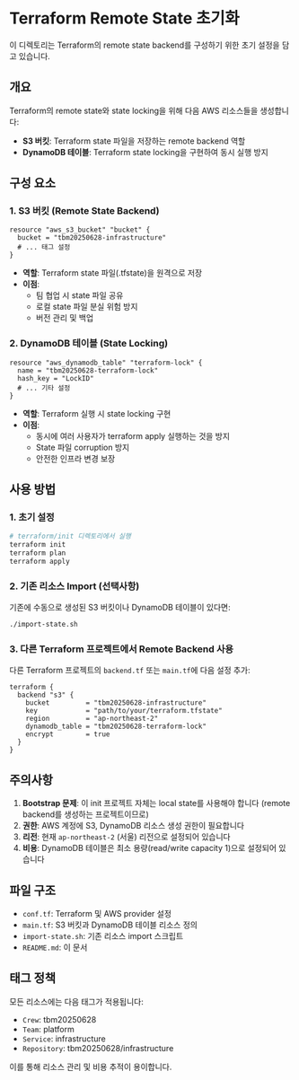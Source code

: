 # Terraform Remote State 초기화

이 디렉토리는 Terraform의 remote state backend를 구성하기 위한 초기 설정을 담고 있습니다.

## 개요

Terraform의 remote state와 state locking을 위해 다음 AWS 리소스들을 생성합니다:

- **S3 버킷**: Terraform state 파일을 저장하는 remote backend 역할
- **DynamoDB 테이블**: Terraform state locking을 구현하여 동시 실행 방지

## 구성 요소

### 1. S3 버킷 (Remote State Backend)
```hcl
resource "aws_s3_bucket" "bucket" {
  bucket = "tbm20250628-infrastructure"
  # ... 태그 설정
}
```

- **역할**: Terraform state 파일(.tfstate)을 원격으로 저장
- **이점**:
  - 팀 협업 시 state 파일 공유
  - 로컬 state 파일 분실 위험 방지
  - 버전 관리 및 백업

### 2. DynamoDB 테이블 (State Locking)
```hcl
resource "aws_dynamodb_table" "terraform-lock" {
  name = "tbm20250628-terraform-lock"
  hash_key = "LockID"
  # ... 기타 설정
}
```

- **역할**: Terraform 실행 시 state locking 구현
- **이점**:
  - 동시에 여러 사용자가 terraform apply 실행하는 것을 방지
  - State 파일 corruption 방지
  - 안전한 인프라 변경 보장

## 사용 방법

### 1. 초기 설정
```bash
# terraform/init 디렉토리에서 실행
terraform init
terraform plan
terraform apply
```

### 2. 기존 리소스 Import (선택사항)
기존에 수동으로 생성된 S3 버킷이나 DynamoDB 테이블이 있다면:
```bash
./import-state.sh
```

### 3. 다른 Terraform 프로젝트에서 Remote Backend 사용
다른 Terraform 프로젝트의 `backend.tf` 또는 `main.tf`에 다음 설정 추가:

```hcl
terraform {
  backend "s3" {
    bucket         = "tbm20250628-infrastructure"
    key            = "path/to/your/terraform.tfstate"
    region         = "ap-northeast-2"
    dynamodb_table = "tbm20250628-terraform-lock"
    encrypt        = true
  }
}
```

## 주의사항

1. **Bootstrap 문제**: 이 init 프로젝트 자체는 local state를 사용해야 합니다 (remote backend를 생성하는 프로젝트이므로)
2. **권한**: AWS 계정에 S3, DynamoDB 리소스 생성 권한이 필요합니다
3. **리전**: 현재 `ap-northeast-2` (서울) 리전으로 설정되어 있습니다
4. **비용**: DynamoDB 테이블은 최소 용량(read/write capacity 1)으로 설정되어 있습니다

## 파일 구조

- `conf.tf`: Terraform 및 AWS provider 설정
- `main.tf`: S3 버킷과 DynamoDB 테이블 리소스 정의
- `import-state.sh`: 기존 리소스 import 스크립트
- `README.md`: 이 문서

## 태그 정책

모든 리소스에는 다음 태그가 적용됩니다:
- `Crew`: tbm20250628
- `Team`: platform
- `Service`: infrastructure
- `Repository`: tbm20250628/infrastructure

이를 통해 리소스 관리 및 비용 추적이 용이합니다.
